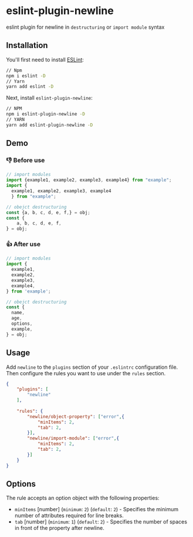 # eslint-plugin-newline
eslint plugin for newline in `destructuring` or `import module` syntax

## Installation

You'll first need to install [ESLint](https://eslint.org/):

```sh
// Npm
npm i eslint -D
// Yarn
yarn add eslint -D
```

Next, install `eslint-plugin-newline`:

```sh
// NPM
npm i eslint-plugin-newline -D
// YARN
yarn add eslint-plugin-newline -D
```

## Demo
### :thumbsdown: Before use
```javascript
// import modules
import {example1, example2, example3, example4} from "example";
import {
  example1, example2, example3, example4
  } from "example";

// obejct destructuring
const {a, b, c, d, e, f,} = obj;
const {
    a, b, c, d, e, f,
} = obj;
```
### :thumbsup:  After use
```javascript
// import modules
import {
  example1,
  example2,
  example3,
  example4,
} from 'example';

// obejct destructuring
const {
  name,
  age,
  options,
  example,
} = obj;
```

## Usage

Add `newline` to the `plugins` section of your `.eslintrc` configuration file.
Then configure the rules you want to use under the `rules` section.

```json
{
    "plugins": [
        "newline"
    ],
    
    "rules": {
        "newline/object-property": ["error",{
            "minItems": 2,
            "tab": 2,
        }],
        "newline/import-module": ["error",{
            "minItems": 2,
            "tab": 2,
        }]
    }
}
```

## Options
The rule accepts an option object with the following properties:
* `minItems` [number] (`minimum`: `2`) (`default`: `2`) - Specifies the minimum number of attributes required for line breaks.
* `tab` [number] (`minimum`: `1`) (`default`: `2`) - Specifies the number of spaces in front of the property after newline.

